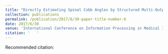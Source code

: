 ```yaml
---
title: "Directly Estimating Spinal Cobb Angles by Structured Multi-Output Regression "
collection: publications
permalink: /publication/2017/6/30-paper-title-number-6
date: 2017/6/30
venue: 'International Conference on Information Processing in Medical Imaging (IPMI)'
citation: '   '
---
```

Recommended citation:    